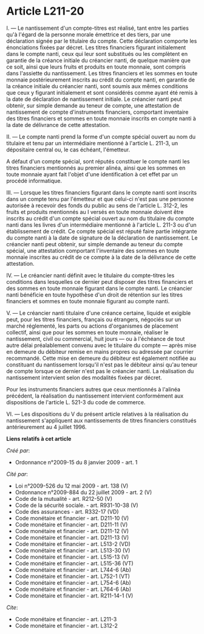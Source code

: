 # Article L211-20

I. ― Le nantissement d'un compte-titres est réalisé, tant entre les parties qu'à l'égard de la personne morale émettrice et
des tiers, par une déclaration signée par le titulaire du compte. Cette déclaration comporte les énonciations fixées par
décret. Les titres financiers figurant initialement dans le compte nanti, ceux qui leur sont substitués ou les complètent en
garantie de la créance initiale du créancier nanti, de quelque manière que ce soit, ainsi que leurs fruits et produits en
toute monnaie, sont compris dans l'assiette du nantissement. Les titres financiers et les sommes en toute monnaie
postérieurement inscrits au crédit du compte nanti, en garantie de la créance initiale du créancier nanti, sont soumis aux
mêmes conditions que ceux y figurant initialement et sont considérés comme ayant été remis à la date de déclaration de
nantissement initiale. Le créancier nanti peut obtenir, sur simple demande au teneur de compte, une attestation de
nantissement de compte d'instruments financiers, comportant inventaire des titres financiers et sommes en toute monnaie
inscrits en compte nanti à la date de délivrance de cette attestation. 

II. ― Le compte nanti prend la forme d'un compte spécial ouvert au nom du titulaire et tenu par un intermédiaire mentionné à
l'article L. 211-3, un dépositaire central ou, le cas échéant, l'émetteur.

A défaut d'un compte spécial, sont réputés constituer le compte nanti les titres financiers mentionnés au premier alinéa,
ainsi que les sommes en toute monnaie ayant fait l'objet d'une identification à cet effet par un procédé informatique. 

III. ― Lorsque les titres financiers figurant dans le compte nanti sont inscrits dans un compte tenu par l'émetteur et que
celui-ci n'est pas une personne autorisée à recevoir des fonds du public au sens de l'article L. 312-2, les fruits et
produits mentionnés au I versés en toute monnaie doivent être inscrits au crédit d'un compte spécial ouvert au nom du
titulaire du compte nanti dans les livres d'un intermédiaire mentionné à l'article L. 211-3 ou d'un établissement de crédit.
Ce compte spécial est réputé faire partie intégrante du compte nanti à la date de signature de la déclaration de
nantissement. Le créancier nanti peut obtenir, sur simple demande au teneur du compte spécial, une attestation comportant
l'inventaire des sommes en toute monnaie inscrites au crédit de ce compte à la date de la délivrance de cette attestation. 

IV. ― Le créancier nanti définit avec le titulaire du compte-titres les conditions dans lesquelles ce dernier peut disposer
des titres financiers et des sommes en toute monnaie figurant dans le compte nanti. Le créancier nanti bénéficie en toute
hypothèse d'un droit de rétention sur les titres financiers et sommes en toute monnaie figurant au compte nanti.

V. ― Le créancier nanti titulaire d'une créance certaine, liquide et exigible peut, pour les titres financiers, français ou
étrangers, négociés sur un marché réglementé, les parts ou actions d'organismes de placement collectif, ainsi que pour les
sommes en toute monnaie, réaliser le nantissement, civil ou commercial, huit jours ― ou à l'échéance de tout autre délai
préalablement convenu avec le titulaire du compte ― après mise en demeure du débiteur remise en mains propres ou adressée par
courrier recommandé. Cette mise en demeure du débiteur est également notifiée au constituant du nantissement lorsqu'il n'est
pas le débiteur ainsi qu'au teneur de compte lorsque ce dernier n'est pas le créancier nanti. La réalisation du nantissement
intervient selon des modalités fixées par décret. 

Pour les instruments financiers autres que ceux mentionnés à l'alinéa précédent, la réalisation du nantissement intervient
conformément aux dispositions de l'article L. 521-3 du code de commerce. 

VI. ― Les dispositions du V du présent article relatives à la réalisation du nantissement s'appliquent aux nantissements de
titres financiers constitués antérieurement au 4 juillet 1996.

**Liens relatifs à cet article**

_Créé par_:

  - Ordonnance n°2009-15 du 8 janvier 2009 - art. 1

_Cité par_:

  - Loi n°2009-526 du 12 mai 2009 - art. 138 (V)
  - Ordonnance n°2009-884 du 22 juillet 2009 - art. 2 (V)
  - Code de la mutualité - art. R212-50 (V)
  - Code de la sécurité sociale. - art. R931-10-38 (V)
  - Code des assurances - art. R332-17 (VD)
  - Code monétaire et financier - art. D211-10 (V)
  - Code monétaire et financier - art. D211-11 (V)
  - Code monétaire et financier - art. D211-12 (V)
  - Code monétaire et financier - art. D211-13 (V)
  - Code monétaire et financier - art. L513-2 (VD)
  - Code monétaire et financier - art. L513-30 (V)
  - Code monétaire et financier - art. L515-13 (V)
  - Code monétaire et financier - art. L515-36 (VT)
  - Code monétaire et financier - art. L744-6 (Ab)
  - Code monétaire et financier - art. L752-1 (VT)
  - Code monétaire et financier - art. L754-6 (Ab)
  - Code monétaire et financier - art. L764-6 (Ab)
  - Code monétaire et financier - art. R211-14-1 (V)

_Cite_:

  - Code monétaire et financier - art. L211-3
  - Code monétaire et financier - art. L312-2
